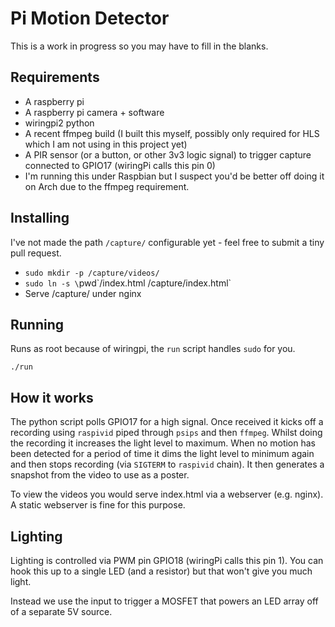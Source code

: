 Pi Motion Detector
==================

This is a work in progress so you may have to fill in the blanks.

Requirements
------------

  * A raspberry pi
  * A raspberry pi camera + software
  * wiringpi2 python
  * A recent ffmpeg build (I built this myself, possibly only required
    for HLS which I am not using in this project yet)
  * A PIR sensor (or a button, or other 3v3 logic signal) to trigger
    capture connected to GPIO17 (wiringPi calls this pin 0)
  * I'm running this under Raspbian but I suspect you'd be better off
    doing it on Arch due to the ffmpeg requirement.

Installing
----------

I've not made the path `/capture/` configurable yet - feel free to
submit a tiny pull request.

  * `sudo mkdir -p /capture/videos/`
  * `sudo ln -s \`pwd\`/index.html /capture/index.html`
  * Serve /capture/ under nginx

Running
-------

Runs as root because of wiringpi, the `run` script handles `sudo` for
you.

`./run`

How it works
------------

The python script polls GPIO17 for a high signal. Once received it kicks
off a recording using `raspivid` piped through `psips` and then
`ffmpeg`. Whilst doing the recording it increases the light level to
maximum. When no motion has been detected for a period of time it dims
the light level to minimum again and then stops recording (via `SIGTERM`
to `raspivid` chain). It then generates a snapshot from the video to use
as a poster.

To view the videos you would serve index.html via a webserver (e.g.
nginx). A static webserver is fine for this purpose.

Lighting
--------

Lighting is controlled via PWM pin GPIO18 (wiringPi calls this pin 1).
You can hook this up to a single LED (and a resistor) but that won't
give you much light.

Instead we use the input to trigger a MOSFET that powers an LED array off
of a separate 5V source.
